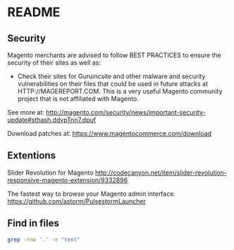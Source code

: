 README
================

Security
--------

Magento merchants are advised to follow BEST PRACTICES to ensure the security of their sites as well as:

* Check their sites for Guruincsite and other malware and security vulnerabilities on their files that could be used in future attacks at HTTP://MAGEREPORT.COM. This is a very useful Magento community project that is not affiliated with Magento.

See more at: http://magento.com/security/news/important-security-update#sthash.ddvpTnn7.dpuf

Download patches at: https://www.magentocommerce.com/download

Extentions
----------

Slider Revolution for Magento
http://codecanyon.net/item/slider-revolution-responsive-magento-extension/9332896

The fastest way to browse your Magento admin interface.
https://github.com/astorm/PulsestormLauncher

Find in files
-------------

```bash
grep -rnw '.' -e "text"
```
